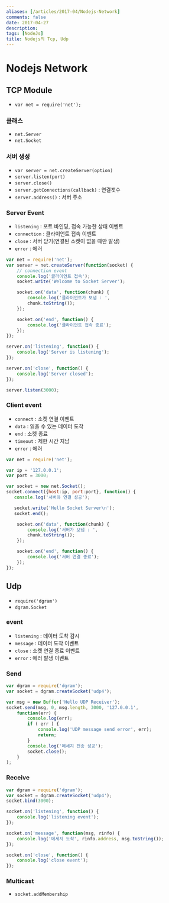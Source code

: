 ```yaml
---
aliases: [/articles/2017-04/Nodejs-Network]
comments: false
date: 2017-04-27
description: 
tags: [NodeJs]
title: Nodejs의 Tcp, Udp
---
```

# Nodejs Network
## TCP Module
- `var net = require('net');`

### 클래스
- `net.Server`
- `net.Socket`

### 서버 생성
- `var server = net.createServer(option)`
- `server.listen(port)`
- `server.close()`
- `server.getConnections(callback)` : 연결갯수
- `server.address()` : 서버 주소

### Server Event
- `listening` : 포트 바인딩, 접속 가능한 상태 이벤트
- `connection` : 클라이언트 접속 이벤트
- `close` : 서버 닫기(연결된 소켓이 없을 때만 발생)
- `error` : 에러

``` javascript
var net = require('net');
var server = net.createServer(function(socket) {
    // connection event
    console.log('클라이언트 접속');
    socket.write('Welcome to Socket Server');

    socket.on('data', function(chunk) {
        console.log('클라이언트가 보냄 : ',
        chunk.toString());
    });

    socket.on('end', function() {
        console.log('클라이언트 접속 종료');
    });
});

server.on('listening', function() {
    console.log('Server is listening');
});

server.on('close', function() {
    console.log('Server closed');
});

server.listen(3000);
```

### Client event
- `connect` : 소켓 연결 이벤트
- `data` : 읽을 수 있는 데이터 도착
- `end` : 소켓 종료
- `timeout` : 제한 시간 지남
- `error` : 에러

``` javascript
var net = require('net');

var ip = '127.0.0.1';
var port = 3000;

var socket = new net.Socket();
socket.connect({host:ip, port:port}, function() {
   console.log('서버와 연결 성공');

   socket.write('Hello Socket Server\n');
   socket.end();

    socket.on('data', function(chunk) {
        console.log('서버가 보냄 : ',
        chunk.toString());        
    });

    socket.on('end', function() {
        console.log('서버 연결 종료');
    });
});
```

## Udp
- `require('dgram')`
- `dgram.Socket`

### event
- `listening` : 데이터 도착 감시
- `message` : 데이터 도착 이벤트
- `close` : 소켓 연결 종료 이벤트
- `error` : 에러 발생 이벤트

### Send

``` javascript
var dgram = require('dgram');
var socket = dgram.createSocket('udp4');

var msg = new Buffer('Hello UDP Receiver');
socket.send(msg, 0, msg.length, 3000, '127.0.0.1',
    function(err) {
        console.log(err);
        if ( err ) {
            console.log('UDP message send error', err);
            return;
        }
        console.log('메세지 전송 성공');
        socket.close();        
    }
);
```

### Receive

``` javascript
var dgram = require('dgram');
var socket = dgram.createSocket('udp4');
socket.bind(3000);

socket.on('listening', function() {
    console.log('listening event');
});

socket.on('message', function(msg, rinfo) {
    console.log('메세지 도착', rinfo.address, msg.toString());
});

socket.on('close', function() {
    console.log('close event');
});
```

### Multicast
- `socket.addMembership`
